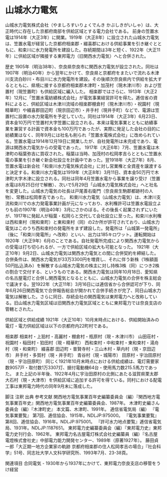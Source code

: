 # 山城水力電気

山城水力電気株式会社（やましろすいりょくでんき かぶしきがいしゃ）は、大正時代に存在した京都府南部を供給区域とする電力会社である。
前身の笠置水電は1914年（大正3年）に開業。1919年（大正8年）に設立された山城水力電気は、笠置水電が経営した京都府相楽郡・綴喜郡における供給事業を引き継ぐとともに、和束川に水力発電所を建設した。存続期間は3年と短く、1922年（大正11年）に供給区域が隣接する東邦電力（旧関西水力電気）へと合併された。

歴史
1905年（明治38年）、奈良県奈良市に関西水力電気が設立された。同社は1907年（明治40年）から翌年にかけて、奈良県と京都府をまたいで流れる木津川支流白砂川・布目川に水力発電所を建設。その後順次奈良県内で供給を拡大するとともに、県境に接する京都府相楽郡木津町・加茂村（現木津川市）および笠置村（現笠置町）も供給区域に編入した。
相楽郡ではさらに、1913年（大正2年）12月に「笠置水電紡績株式会社」が電気事業経営許可を得た。逓信省の資料によると、供給区域は木津川流域の相楽郡棚倉村（現木津川市）・祝園村（現精華町）や綴喜郡田辺町（現京田辺市）・井手村（現井手町）などで、電源は笠置村に設置の水力発電所を予定していた。同社は1914年（大正3年）6月23日、資本金10万円で笠置村大字笠置に設立される。本来は電気事業とともに紡績事業を兼営する計画で資本金も100万円であったが、実際に発足した会社の目的に紡績業はなく、同年9月には社名も削られ「笠置水電株式会社」に改められている。笠置水電は1914年12月19日に開業したが、自社発電所は未完成であり、電源は関西水力電気からの受電であった。
1917年（大正6年）7月、笠置水電は木津町の稲葉弥吉に買収された。稲葉は当時、加茂村の松岡孝吉らとともに笠置水電の事業を引き継ぐ新会社設立を計画中であった。翌1918年（大正7年）8月、笠置水電は新会社「和束川水力電気株式会社」に対し営業権と全資産を譲渡すると決定する。和束川水力電気は1919年（大正8年）3月11日、資本金50万円で木津町大字木津に設立される。同社は同年4月笠置水電から事業を譲り受け（笠置水電は8月25日付で解散）、次いで5月29日「山城水力電気株式会社」へと社名を変更した。山城水力電気の社長は戸尾善右衛門（奈良県生駒郡都跡村の人物）、常務は松岡孝吉であった。
和束川水力電気（山城水力電気）は、木津川支流和束川での水力発電事業計画が元になっており、水利権許可は笠置水電設立よりも前の1907年（明治40年）3月にさかのぼる。その後長く起業されずにいたが、1917年に発起人が稲葉・松岡らと交代して会社設立に至った。和束川水利権は西和束村（現和束町）と東和束村（同）の2か所が許可されており、山城水力電気はこのうち西和束村の発電所をまず建設した。発電所は「山城第一発電所」（後に「和束川発電所」へ改称）といい、出力は185キロワット。運転開始は1920年（大正9年）6月のことである。自社発電所完成により関西水力電気からの受電は打ち切られるが、一方で供給区域の拡大も可能となった。
1921年（大正10年）9月2日、山城水力電気は関西水力電気との間に合併契約を締結した。合併条件は、関西水力電気が33万3300円を増資し、それに伴う新株（1株額面50円払込済み）を解散する山城水力電気の株主に対し持株3株（同）につき2株の割合で交付する、というものである。関西水力電気は同年10月18日、愛知県の名古屋電灯と合併し関西電気となるとともに、山城水力電気の合併を株主総会で議決する。翌1922年（大正11年）3月16日には逓信省から合併認可が下り、同年6月26日関西電気で合併報告総会が開かれて合併手続きが完了、同日山城水力電気は解散した。さらに同日、存続会社の関西電気は東邦電力へと改称している。旧山城水力電気区域は旧関西水力電気区域とともに東邦電力では奈良支店の管轄とされた。

供給区域と供給成績
1921年（大正10年）10月末時点における、供給開始済みの電灯・電力供給区域は以下の京都府内22町村である。

相楽郡
相楽村・上狛村・高麗村・棚倉村・瓶原村（現・木津川市）
山田荘村・祝園村・稲田村・狛田村（現・精華町）
西和束村・中和束村・東和束村・湯舟村（現・和束町）
綴喜郡
田辺町・普賢寺村・三山木村・草内村（現・京田辺市）
井手村・多賀村（現・井手町）
青谷村（現・城陽市）
田原村・宇治田原村（現・宇治田原町）
同じく1921年10月末時点における供給成績は、電灯需要家数9057戸・取付数1万3307灯、据付電動機64台・使用馬力数215.5馬力であった。
また上記の半年後、1922年4月に宇治田原村の北側にあたる滋賀県栗太郡大石村（現・大津市）を供給区域に追加する許可を得ている。同村における配電工事は東邦電力時代の同年9月末に落成した。

脚注
注釈
出典
参考文献
関西地方電気事業百年史編纂委員会（編）『関西地方電気事業百年史』関西地方電気事業百年史編纂委員会、1987年。 
木津町史編さん委員会（編）『木津町史』 本文篇、木津町、1991年。 
逓信省電気局（編）
『電気事業要覧』 第7回、逓信協会、1915年。NDLJP:975000。 
『電気事業要覧』 第8回、逓信協会、1916年。NDLJP:975001。 
『許可水力地点要覧』逓信省電気局、1931年。NDLJP:1187651。 
東邦電力史編纂委員会（編）『東邦電力史』東邦電力史刊行会、1962年。 
東邦電力名古屋電灯株式会社史編纂員（編）『名古屋電燈株式會社史』中部電力能力開発センター、1989年（原著1927年）。 
藤田貞一郎「大正期一地方企業家の軌跡 京都府相楽郡の住人松岡孝吉の場合」『社会科学』51号、同志社大学人文科学研究所、1993年7月、23-38頁。

関連項目
合同電気 - 1930年から1937年にかけて、東邦電力奈良支店の移管をうけ経営